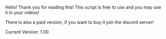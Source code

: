 Hello! Thank you for reading this! This script is free to use and you may use it in your videos!

There is also a paid version, if you want to buy it join the discord server!

Current Version: 1.00
